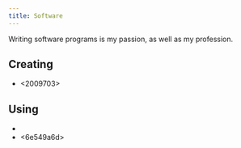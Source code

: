 ```yaml
---
title: Software
---
```


Writing software programs is my passion, as well as my profession.

## Creating

* <2009703> 

## Using

* <c7170724> 
* <6e549a6d> 
